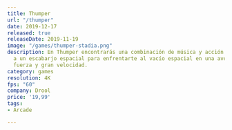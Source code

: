 ```yaml
---
title: Thumper
url: "/thumper"
date: 2019-12-17
released: true
releaseDate: 2019-11-19
image: "/games/thumper-stadia.png"
description: En Thumper encontrarás una combinación de música y acción. Encarnarás
  a un escabarjo espacial para enfrentarte al vacío espacial en una aventura de mucha
  fuerza y gran velocidad.
category: games
resolution: 4K
fps: "60"
company: Drool
price: '19,99'
tags:
- Arcade

---
```

